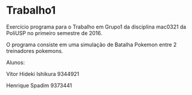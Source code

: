 # Trabalho1

  Exercício programa para o Trabalho em Grupo1 da disciplina mac0321 da PoliUSP no primeiro
semestre de 2016.

  O programa consiste em uma simulação de Batalha Pokemon entre 2 treinadores pokemons.
  
  
  Alunos:
  
  Vítor Hideki Ishikura       9344921
  
  Henrique Spadim             9373441
